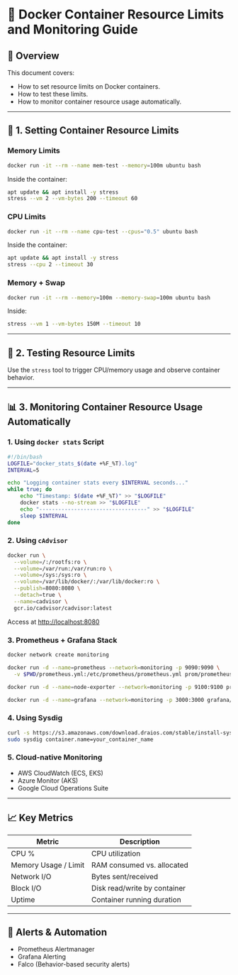 # 🚀 Docker Container Resource Limits and Monitoring Guide

## 📌 Overview
This document covers:
- How to set resource limits on Docker containers.
- How to test these limits.
- How to monitor container resource usage automatically.

---

## 🧱 1. Setting Container Resource Limits

### Memory Limits

```bash
docker run -it --rm --name mem-test --memory=100m ubuntu bash
```
Inside the container:
```sh
apt update && apt install -y stress
stress --vm 2 --vm-bytes 200 --timeout 60
```

### CPU Limits

```bash
docker run -it --rm --name cpu-test --cpus="0.5" ubuntu bash
```
Inside the container:
```sh
apt update && apt install -y stress
stress --cpu 2 --timeout 30
```

### Memory + Swap

```bash
docker run -it --rm --memory=100m --memory-swap=100m ubuntu bash
```
Inside:
```sh
stress --vm 1 --vm-bytes 150M --timeout 10
```

---

## 🧪 2. Testing Resource Limits

Use the `stress` tool to trigger CPU/memory usage and observe container behavior.

---

## 📊 3. Monitoring Container Resource Usage Automatically

### 1. Using `docker stats` Script

```bash
#!/bin/bash
LOGFILE="docker_stats_$(date +%F_%T).log"
INTERVAL=5

echo "Logging container stats every $INTERVAL seconds..."
while true; do
    echo "Timestamp: $(date +%F_%T)" >> "$LOGFILE"
    docker stats --no-stream >> "$LOGFILE"
    echo "----------------------------------" >> "$LOGFILE"
    sleep $INTERVAL
done
```

### 2. Using `cAdvisor`

```bash
docker run \
  --volume=/:/rootfs:ro \
  --volume=/var/run:/var/run:ro \
  --volume=/sys:/sys:ro \
  --volume=/var/lib/docker/:/var/lib/docker:ro \
  --publish=8080:8080 \
  --detach=true \
  --name=cadvisor \
  gcr.io/cadvisor/cadvisor:latest
```
Access at [http://localhost:8080](http://localhost:8080)

### 3. Prometheus + Grafana Stack

```bash
docker network create monitoring

docker run -d --name=prometheus --network=monitoring -p 9090:9090 \
  -v $PWD/prometheus.yml:/etc/prometheus/prometheus.yml prom/prometheus

docker run -d --name=node-exporter --network=monitoring -p 9100:9100 prom/node-exporter

docker run -d --name=grafana --network=monitoring -p 3000:3000 grafana/grafana
```

### 4. Using Sysdig

```bash
curl -s https://s3.amazonaws.com/download.draios.com/stable/install-sysdig | sudo bash
sudo sysdig container.name=your_container_name
```

### 5. Cloud-native Monitoring

- AWS CloudWatch (ECS, EKS)
- Azure Monitor (AKS)
- Google Cloud Operations Suite

---

## 📈 Key Metrics

| Metric              | Description                      |
|---------------------|----------------------------------|
| CPU %               | CPU utilization                  |
| Memory Usage / Limit| RAM consumed vs. allocated       |
| Network I/O         | Bytes sent/received              |
| Block I/O           | Disk read/write by container     |
| Uptime              | Container running duration       |

---

## 🔔 Alerts & Automation

- Prometheus Alertmanager
- Grafana Alerting
- Falco (Behavior-based security alerts)
